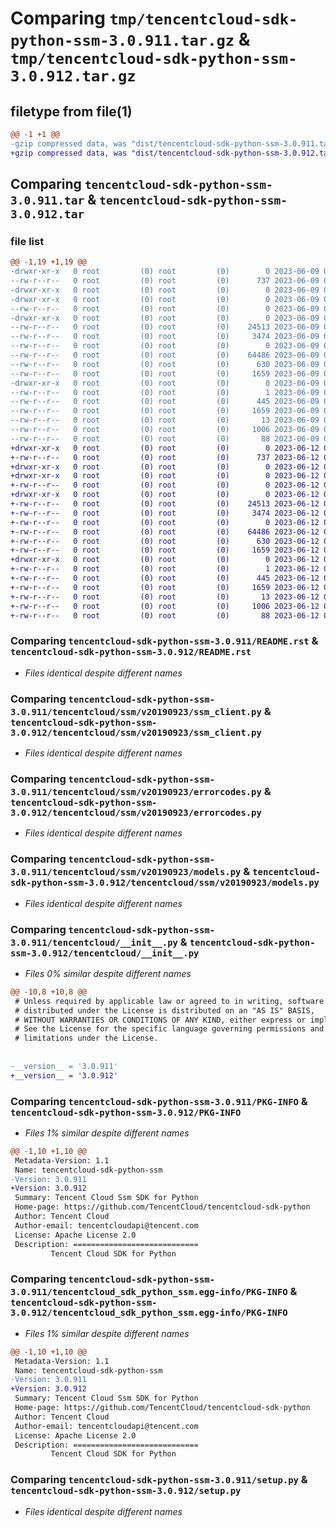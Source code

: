 # Comparing `tmp/tencentcloud-sdk-python-ssm-3.0.911.tar.gz` & `tmp/tencentcloud-sdk-python-ssm-3.0.912.tar.gz`

## filetype from file(1)

```diff
@@ -1 +1 @@
-gzip compressed data, was "dist/tencentcloud-sdk-python-ssm-3.0.911.tar", last modified: Fri Jun  9 02:26:41 2023, max compression
+gzip compressed data, was "dist/tencentcloud-sdk-python-ssm-3.0.912.tar", last modified: Mon Jun 12 03:11:28 2023, max compression
```

## Comparing `tencentcloud-sdk-python-ssm-3.0.911.tar` & `tencentcloud-sdk-python-ssm-3.0.912.tar`

### file list

```diff
@@ -1,19 +1,19 @@
-drwxr-xr-x   0 root         (0) root         (0)        0 2023-06-09 02:26:41.000000 tencentcloud-sdk-python-ssm-3.0.911/
--rw-r--r--   0 root         (0) root         (0)      737 2023-06-09 02:26:40.000000 tencentcloud-sdk-python-ssm-3.0.911/README.rst
-drwxr-xr-x   0 root         (0) root         (0)        0 2023-06-09 02:26:41.000000 tencentcloud-sdk-python-ssm-3.0.911/tencentcloud/
-drwxr-xr-x   0 root         (0) root         (0)        0 2023-06-09 02:26:41.000000 tencentcloud-sdk-python-ssm-3.0.911/tencentcloud/ssm/
--rw-r--r--   0 root         (0) root         (0)        0 2023-06-09 02:26:40.000000 tencentcloud-sdk-python-ssm-3.0.911/tencentcloud/ssm/__init__.py
-drwxr-xr-x   0 root         (0) root         (0)        0 2023-06-09 02:26:41.000000 tencentcloud-sdk-python-ssm-3.0.911/tencentcloud/ssm/v20190923/
--rw-r--r--   0 root         (0) root         (0)    24513 2023-06-09 02:26:40.000000 tencentcloud-sdk-python-ssm-3.0.911/tencentcloud/ssm/v20190923/ssm_client.py
--rw-r--r--   0 root         (0) root         (0)     3474 2023-06-09 02:26:40.000000 tencentcloud-sdk-python-ssm-3.0.911/tencentcloud/ssm/v20190923/errorcodes.py
--rw-r--r--   0 root         (0) root         (0)        0 2023-06-09 02:26:40.000000 tencentcloud-sdk-python-ssm-3.0.911/tencentcloud/ssm/v20190923/__init__.py
--rw-r--r--   0 root         (0) root         (0)    64486 2023-06-09 02:26:40.000000 tencentcloud-sdk-python-ssm-3.0.911/tencentcloud/ssm/v20190923/models.py
--rw-r--r--   0 root         (0) root         (0)      630 2023-06-09 02:26:40.000000 tencentcloud-sdk-python-ssm-3.0.911/tencentcloud/__init__.py
--rw-r--r--   0 root         (0) root         (0)     1659 2023-06-09 02:26:41.000000 tencentcloud-sdk-python-ssm-3.0.911/PKG-INFO
-drwxr-xr-x   0 root         (0) root         (0)        0 2023-06-09 02:26:41.000000 tencentcloud-sdk-python-ssm-3.0.911/tencentcloud_sdk_python_ssm.egg-info/
--rw-r--r--   0 root         (0) root         (0)        1 2023-06-09 02:26:41.000000 tencentcloud-sdk-python-ssm-3.0.911/tencentcloud_sdk_python_ssm.egg-info/dependency_links.txt
--rw-r--r--   0 root         (0) root         (0)      445 2023-06-09 02:26:41.000000 tencentcloud-sdk-python-ssm-3.0.911/tencentcloud_sdk_python_ssm.egg-info/SOURCES.txt
--rw-r--r--   0 root         (0) root         (0)     1659 2023-06-09 02:26:41.000000 tencentcloud-sdk-python-ssm-3.0.911/tencentcloud_sdk_python_ssm.egg-info/PKG-INFO
--rw-r--r--   0 root         (0) root         (0)       13 2023-06-09 02:26:41.000000 tencentcloud-sdk-python-ssm-3.0.911/tencentcloud_sdk_python_ssm.egg-info/top_level.txt
--rw-r--r--   0 root         (0) root         (0)     1006 2023-06-09 02:26:40.000000 tencentcloud-sdk-python-ssm-3.0.911/setup.py
--rw-r--r--   0 root         (0) root         (0)       88 2023-06-09 02:26:41.000000 tencentcloud-sdk-python-ssm-3.0.911/setup.cfg
+drwxr-xr-x   0 root         (0) root         (0)        0 2023-06-12 03:11:28.000000 tencentcloud-sdk-python-ssm-3.0.912/
+-rw-r--r--   0 root         (0) root         (0)      737 2023-06-12 03:11:28.000000 tencentcloud-sdk-python-ssm-3.0.912/README.rst
+drwxr-xr-x   0 root         (0) root         (0)        0 2023-06-12 03:11:28.000000 tencentcloud-sdk-python-ssm-3.0.912/tencentcloud/
+drwxr-xr-x   0 root         (0) root         (0)        0 2023-06-12 03:11:28.000000 tencentcloud-sdk-python-ssm-3.0.912/tencentcloud/ssm/
+-rw-r--r--   0 root         (0) root         (0)        0 2023-06-12 03:11:28.000000 tencentcloud-sdk-python-ssm-3.0.912/tencentcloud/ssm/__init__.py
+drwxr-xr-x   0 root         (0) root         (0)        0 2023-06-12 03:11:28.000000 tencentcloud-sdk-python-ssm-3.0.912/tencentcloud/ssm/v20190923/
+-rw-r--r--   0 root         (0) root         (0)    24513 2023-06-12 03:11:28.000000 tencentcloud-sdk-python-ssm-3.0.912/tencentcloud/ssm/v20190923/ssm_client.py
+-rw-r--r--   0 root         (0) root         (0)     3474 2023-06-12 03:11:28.000000 tencentcloud-sdk-python-ssm-3.0.912/tencentcloud/ssm/v20190923/errorcodes.py
+-rw-r--r--   0 root         (0) root         (0)        0 2023-06-12 03:11:28.000000 tencentcloud-sdk-python-ssm-3.0.912/tencentcloud/ssm/v20190923/__init__.py
+-rw-r--r--   0 root         (0) root         (0)    64486 2023-06-12 03:11:28.000000 tencentcloud-sdk-python-ssm-3.0.912/tencentcloud/ssm/v20190923/models.py
+-rw-r--r--   0 root         (0) root         (0)      630 2023-06-12 03:11:28.000000 tencentcloud-sdk-python-ssm-3.0.912/tencentcloud/__init__.py
+-rw-r--r--   0 root         (0) root         (0)     1659 2023-06-12 03:11:28.000000 tencentcloud-sdk-python-ssm-3.0.912/PKG-INFO
+drwxr-xr-x   0 root         (0) root         (0)        0 2023-06-12 03:11:28.000000 tencentcloud-sdk-python-ssm-3.0.912/tencentcloud_sdk_python_ssm.egg-info/
+-rw-r--r--   0 root         (0) root         (0)        1 2023-06-12 03:11:28.000000 tencentcloud-sdk-python-ssm-3.0.912/tencentcloud_sdk_python_ssm.egg-info/dependency_links.txt
+-rw-r--r--   0 root         (0) root         (0)      445 2023-06-12 03:11:28.000000 tencentcloud-sdk-python-ssm-3.0.912/tencentcloud_sdk_python_ssm.egg-info/SOURCES.txt
+-rw-r--r--   0 root         (0) root         (0)     1659 2023-06-12 03:11:28.000000 tencentcloud-sdk-python-ssm-3.0.912/tencentcloud_sdk_python_ssm.egg-info/PKG-INFO
+-rw-r--r--   0 root         (0) root         (0)       13 2023-06-12 03:11:28.000000 tencentcloud-sdk-python-ssm-3.0.912/tencentcloud_sdk_python_ssm.egg-info/top_level.txt
+-rw-r--r--   0 root         (0) root         (0)     1006 2023-06-12 03:11:28.000000 tencentcloud-sdk-python-ssm-3.0.912/setup.py
+-rw-r--r--   0 root         (0) root         (0)       88 2023-06-12 03:11:28.000000 tencentcloud-sdk-python-ssm-3.0.912/setup.cfg
```

### Comparing `tencentcloud-sdk-python-ssm-3.0.911/README.rst` & `tencentcloud-sdk-python-ssm-3.0.912/README.rst`

 * *Files identical despite different names*

### Comparing `tencentcloud-sdk-python-ssm-3.0.911/tencentcloud/ssm/v20190923/ssm_client.py` & `tencentcloud-sdk-python-ssm-3.0.912/tencentcloud/ssm/v20190923/ssm_client.py`

 * *Files identical despite different names*

### Comparing `tencentcloud-sdk-python-ssm-3.0.911/tencentcloud/ssm/v20190923/errorcodes.py` & `tencentcloud-sdk-python-ssm-3.0.912/tencentcloud/ssm/v20190923/errorcodes.py`

 * *Files identical despite different names*

### Comparing `tencentcloud-sdk-python-ssm-3.0.911/tencentcloud/ssm/v20190923/models.py` & `tencentcloud-sdk-python-ssm-3.0.912/tencentcloud/ssm/v20190923/models.py`

 * *Files identical despite different names*

### Comparing `tencentcloud-sdk-python-ssm-3.0.911/tencentcloud/__init__.py` & `tencentcloud-sdk-python-ssm-3.0.912/tencentcloud/__init__.py`

 * *Files 0% similar despite different names*

```diff
@@ -10,8 +10,8 @@
 # Unless required by applicable law or agreed to in writing, software
 # distributed under the License is distributed on an "AS IS" BASIS,
 # WITHOUT WARRANTIES OR CONDITIONS OF ANY KIND, either express or implied.
 # See the License for the specific language governing permissions and
 # limitations under the License.
 
 
-__version__ = '3.0.911'
+__version__ = '3.0.912'
```

### Comparing `tencentcloud-sdk-python-ssm-3.0.911/PKG-INFO` & `tencentcloud-sdk-python-ssm-3.0.912/PKG-INFO`

 * *Files 1% similar despite different names*

```diff
@@ -1,10 +1,10 @@
 Metadata-Version: 1.1
 Name: tencentcloud-sdk-python-ssm
-Version: 3.0.911
+Version: 3.0.912
 Summary: Tencent Cloud Ssm SDK for Python
 Home-page: https://github.com/TencentCloud/tencentcloud-sdk-python
 Author: Tencent Cloud
 Author-email: tencentcloudapi@tencent.com
 License: Apache License 2.0
 Description: ============================
         Tencent Cloud SDK for Python
```

### Comparing `tencentcloud-sdk-python-ssm-3.0.911/tencentcloud_sdk_python_ssm.egg-info/PKG-INFO` & `tencentcloud-sdk-python-ssm-3.0.912/tencentcloud_sdk_python_ssm.egg-info/PKG-INFO`

 * *Files 1% similar despite different names*

```diff
@@ -1,10 +1,10 @@
 Metadata-Version: 1.1
 Name: tencentcloud-sdk-python-ssm
-Version: 3.0.911
+Version: 3.0.912
 Summary: Tencent Cloud Ssm SDK for Python
 Home-page: https://github.com/TencentCloud/tencentcloud-sdk-python
 Author: Tencent Cloud
 Author-email: tencentcloudapi@tencent.com
 License: Apache License 2.0
 Description: ============================
         Tencent Cloud SDK for Python
```

### Comparing `tencentcloud-sdk-python-ssm-3.0.911/setup.py` & `tencentcloud-sdk-python-ssm-3.0.912/setup.py`

 * *Files identical despite different names*

